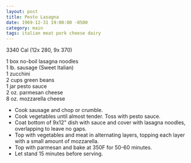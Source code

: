 ```yaml
---
layout: post
title: Pesto Lasagna
date: 1969-12-31 19:00:00 -0500
category: main
tags: italian meat pork cheese dairy
---
```

3340 Cal (12x 280, 9x 370)
  
1 box no-boil lasagna noodles  
1 lb. sausage (Sweet Italian)  
1 zucchini  
2 cups green beans  
1 jar pesto sauce  
2 oz. parmesan cheese  
8 oz. mozzarella cheese  

 * Cook sausage and chop or crumble.
 * Cook vegetables until almost tender. Toss with pesto sauce.
 * Coat bottom of 9x12" dish with sauce and cover with lasagna noodles, overlapping to leave no gaps.
 * Top with vegetables and meat in alternating layers, topping each layer with a small amount of mozzarella.
 * Top with parmesan and bake at 350F for 50-60 minutes.
 * Let stand 15 minutes before serving.
